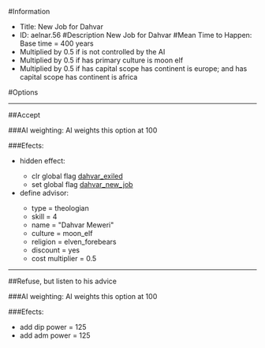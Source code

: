 #Information
 - Title: New Job for Dahvar
 - ID: aelnar.56
#Description
New Job for Dahvar
#Mean Time to Happen:
Base time = 400 years
 - Multiplied by 0.5 if is not controlled by the AI
 - Multiplied by 0.5 if has primary culture is moon elf
 - Multiplied by 0.5 if has capital scope has continent is europe; and has capital scope has continent is africa

#Options

___
##Accept

###AI weighting:
AI weights this option at 100


###Efects:<ul><li>hidden effect:</li><ul><li>clr global flag [dahvar_exiled](../flags/dahvar_exiled.md)</li><li>set global flag [dahvar_new_job](../flags/dahvar_new_job.md)</li></ul><li>define advisor:</li><ul><li>type = theologian</li><li>skill = 4</li><li>name = "Dahvar Meweri"</li><li>culture = moon_elf</li><li>religion = elven_forebears</li><li>discount = yes</li><li>cost multiplier = 0.5</li></ul></ul>

___
##Refuse, but listen to his advice

###AI weighting:
AI weights this option at 100


###Efects:<ul><li>add dip power = 125</li><li>add adm power = 125</li></ul>
